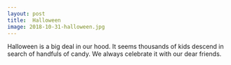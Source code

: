 ```yaml
---
layout: post
title:  Halloween
image: 2018-10-31-halloween.jpg
---
```


Halloween is a big deal in our hood. It seems thousands of kids descend in search of handfuls of candy. 
We always celebrate it with our dear friends.            
 
  
